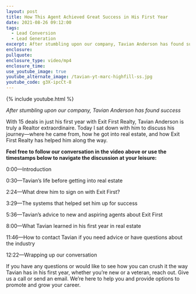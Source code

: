 ```yaml
---
layout: post
title: How This Agent Achieved Great Success in His First Year
date: 2021-08-26 09:12:00
tags:
  - Lead Conversion
  - Lead Generation
excerpt: After stumbling upon our company, Tavian Anderson has found success
enclosure:
pullquote:
enclosure_type: video/mp4
enclosure_time:
use_youtube_image: true
youtube_alternate_image: /tavian-yt-marc-highfill-ss.jpg
youtube_code: g3X-ipcCt-8
---
```

{% include youtube.html %}

*After stumbling upon our company, Tavian Anderson has found success*

With 15 deals in just his first year with Exit First Realty, Tavian Anderson is truly a Realtor extraordinaire. Today I sat down with him to discuss his journey—where he came from, how he got into real estate, and how Exit First Realty has helped him along the way.

**Feel free to follow our conversation in the video above or use the timestamps below to navigate the discussion at your leisure:**

0:00—Introduction

0:30—Tavian’s life before getting into real estate

2:24—What drew him to sign on with Exit First?

3:29—The systems that helped set him up for success

5:36—Tavian’s advice to new and aspiring agents about Exit First

8:00—What Tavian learned in his first year in real estate

11:46—How to contact Tavian if you need advice or have questions about the industry

12:22—Wrapping up our conversation

If you have any questions or would like to see how you can crush it the way Tavian has in his first year, whether you’re new or a veteran, reach out. Give us a call or send an email. We’re here to help you and provide options to promote and grow your career.
